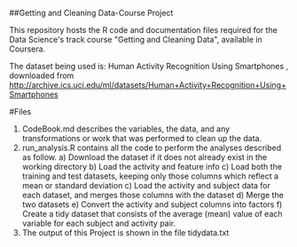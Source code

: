 ##Getting and Cleaning Data-Course Project

This repository hosts the R code and documentation files required for the Data Science's track course "Getting and Cleaning Data", available in Coursera.

The dataset being used is: Human Activity Recognition Using Smartphones , downloaded from
http://archive.ics.uci.edu/ml/datasets/Human+Activity+Recognition+Using+Smartphones

#Files
1. CodeBook.md describes the variables, the data, and any transformations or work that was performed to clean up the data.
2. run_analysis.R contains all the code to perform the analyses described as follow. 
   a) Download the dataset if it does not already exist in the working directory
   b) Load the activity and feature info
   c) Load both the training and test datasets, keeping only those columns which reflect a mean or standard deviation
   c) Load the activity and subject data for each dataset, and merges those columns with the dataset
   d) Merge the two datasets
   e) Convert the activity and subject columns into factors
   f) Create a tidy dataset that consists of the average (mean) value of each variable for each subject and activity pair.
3. The output of this Project is shown in the file tidydata.txt
